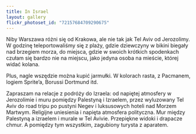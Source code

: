 ```yaml
---
title: In Israel
layout: gallery
flickr_photoset_id: "72157684709290675"
---
```

Niby Warszawa różni się od Krakowa, ale nie tak jak Tel Aviv od Jerozolimy. W godzinę teleportowaliśmy się z plaży, gdzie dziewczyny w bikini biegały nad brzegiem morza, do miejsca, gdzie w swoich krótkich spodenkach czułam się bardzo nie na miejscu, jako jedyna osoba na mieście, której widać kolana.


Plus, nagle wszędzie można kupić jarmułki. W kolorach rasta, z Pacmanem, logiem Sprite’a, Borussi Dortmund itd.


Zapraszam na relacje z podróży do Izraela: od napiętej atmosfery w Jerozolimie i muru pomiędzy Palestyną i Izraelem, przez wyluzowany Tel Aviv do road tripu po pustyni Negev i luksusowych hoteli nad Morzem Martwym. Religijne uniesienia i napięta atmosfera polityczna. Mur między Palestyną a izraelem i murale w Tel Avivie. Przepiękne widoki i drapacze chmur. A pomiędzy tym wszystkim, zagubiony turysta z aparatem. 
